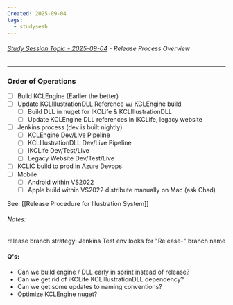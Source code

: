 ```yaml
---
Created: 2025-09-04
tags:
  - studysesh
---
```

###### [Study Session Topic - 2025-09-04](https://kclifeinsurance-my.sharepoint.com/:fl:/g/personal/terrannie_scott_kclife_com/EfURg34HFNNJsAn1SkZXXmQBgX4oNtCFDWxO4SlZxRg1iA?nav=cz0lMkZwZXJzb25hbCUyRnRlcnJhbm5pZV9zY290dF9rY2xpZmVfY29tJmQ9YiFJQ0Z3U3NSc2FVcTBxRHhWVEFIaWRnWDlpX0xxSFNKSHY1anhqRHlrSnh0dU5yMmdFQnVuUjc4bE9qRWVCX01WJmY9MDFVV09aUVhYVkNHQlg0QllVMk5FM0FDUFZKSkRGT1hURSZjPSUyRiZmbHVpZD0xJmE9VGVhbXMmcD0lNDBmbHVpZHglMkZsb29wLXBhZ2UtY29udGFpbmVy) - Release Process Overview
---
### Order of Operations
- [ ] Build KCLEngine (Earlier the better)
- [ ] Update KCLIllustrationDLL Reference w/ KCLEngine build
	- [ ] Build DLL in nuget for IKCLife & KCLIllustrationDLL
	- [ ] Update KCLEngine DLL references in iKCLife, legacy website
- [ ] Jenkins process (dev is built nightly)
	- [ ] KCLEngine Dev/Live Pipeline
	- [ ] KCLIllustrationDLL Dev/Live Pipeline
	- [ ] IKCLife Dev/Test/Live
	- [ ] Legacy Website Dev/Test/Live
- [ ] KCLIC build to prod in Azure Devops
- [ ] Mobile
	- [ ] Android within VS2022
	- [ ] Apple build within VS2022 distribute manually on Mac (ask Chad)

See: [[Release Procedure for Illustration System]] 
###### Notes:
release branch strategy: Jenkins Test env looks for "Release-" branch name

#### Q's:
- Can we build engine / DLL early in sprint instead of release?
- Can we get rid of iKCLife KCLIllustrationDLL dependency?
- Can we get some updates to naming conventions?
- Optimize KCLEngine nuget?